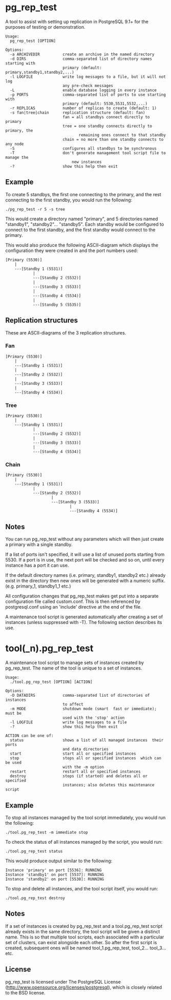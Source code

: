 pg_rep_test
===========

A tool to assist with setting up replication in PostgreSQL 9.1+ for the purposes of testing or demonstration.

	Usage:
	  pg_rep_test [OPTION]
	
	Options:
	  -a ARCHIVEDIR          create an archive in the named directory
	  -d DIRS                comma-separated list of directory names starting with
	                         primary (default: primary,standby1,standby2,...)
	  -l LOGFILE             write log messages to a file, but it will not log
	                         any pre-check messages
	  -L                     enable database logging in every instance
	  -p PORTS               comma-separated list of ports to use starting with
	                         primary (default: 5530,5531,5532,...)
	  -r REPLICAS            number of replicas to create (default: 1)
	  -s fan|tree|chain      replication structure (default: fan)
	                         fan = all standbys connect directly to primary
	                         tree = one standby connects directly to primary, the
	                                remaining ones connect to that standby
	                         chain = no more than one standby connects to any node
	  -S                     configures all standbys to be synchronous
	  -T                     don't generate management tool script file to manage the
                                 new instances
	  -?                     show this help then exit


## Example

To create 5 standbys, the first one connecting to the primary, and the rest connecting
to the first standby, you would run the following:

	./pg_rep_test -r 5 -s tree

This would create a directory named "primary", and 5 directories named
"standby1", "standby2"... "standby5".  Each standby would be configured
to connect to the first standby, and the first standby would connect
to the primary.

This would also produce the following ASCII-diagram which displays the
configuration they were created in and the port numbers used:

	[Primary (5530)]
	    |
	    ---[Standby 1 (5531)]
	            |
	            ---[Standby 2 (5532)]
	            |
	            ---[Standby 3 (5533)]
	            |
	            ---[Standby 4 (5534)]
	            |
	            ---[Standby 5 (5535)]


## Replication structures

These are ASCII-diagrams of the 3 replication structures.

### Fan

	[Primary (5530)]
	    |
	    ---[Standby 1 (5531)]
	    |
	    ---[Standby 2 (5532)]
	    |
	    ---[Standby 3 (5533)]
	    |
	    ---[Standby 4 (5534)]

### Tree

	[Primary (5530)]
	    |
	    ---[Standby 1 (5531)]
	            |
	            ---[Standby 2 (5532)]
	            |
	            ---[Standby 3 (5533)]
	            |
        	    ---[Standby 4 (5534)]

### Chain

	[Primary (5530)]
	    |
	    ---[Standby 1 (5531)]
	            |
	            ---[Standby 2 (5532)]
	                    |
	                    ---[Standby 3 (5533)]
	                            |
	                            ---[Standby 4 (5534)]

## Notes

You can run pg_rep_test without any parameters which will then just create a primary
with a single standby.

If a list of ports isn't specified, it will use a list of unused ports starting from
5530.  If a port is in use, the next port will be checked and so on, until every
instance has a port it can use.

If the default directory names (i.e. primary, standby1, standby2 etc.) already exist
in the directory then new ones will be generated with a numeric suffix. (e.g.
primary_1, standby1_1 etc.)

All configuration changes that pg_rep_test makes get put into a separate
configuration file called custom.conf.  This is then referenced by postgresql.conf
using an 'include' directive at the end of the file.

A maintenance tool script is generated automatically after creating a set of
instances (unless suppressed with -T).  The following section describes its use.


tool(_n).pg_rep_test
================

A maintenance tool script to manage sets of instances created by pg_rep_test.
The name of the tool is unique to a set of instances.

	Usage:
	  ./tool.pg_rep_test [OPTION] [ACTION]

	Options:
	  -D DATADIRS            comma-separated list of directories of instances
	                         to affect
	  -m MODE                shutdown mode (smart  fast or immediate); must be
	                         used with the 'stop' action
	  -l LOGFILE             write log messages to a file
	  -?                     show this help then exit

	ACTION can be one of:
	  status                 shows a list of all managed instances  their ports
	                         and data directories
	  start                  start all or specified instances
	  stop                   stops all or specified instances  which can be used
	                         with the -m option
	  restart                restart all or specified instances
	  destroy                stops (if started) and deletes all or specified
	                         instances; also deletes this maintenance script

## Example

To stop all instances managed by the tool script immediately, you would run the
following:

	./tool.pg_rep_test -m immediate stop

To check the status of all instances managed by the script, you would run:

	./tool.pg_rep_test status

This would produce output similar to the following:

	Instance 'primary' on port [5536]: RUNNING
	Instance 'standby1' on port [5537]: RUNNING
	Instance 'standby2' on port [5538]: RUNNING

To stop and delete all instances, and the tool script itself, you would run:

	./tool.pg_rep_test destroy

## Notes

If a set of instances is created by pg_rep_test and a tool.pg_rep_test script
already exists in the same directory, the tool script will be given a distinct
name.  This is so that multiple tool scripts, each associated with a particular
set of clusters, can exist alongside each other.  So after the first script is
created, subsequent ones will be named tool_1.pg_rep_test, tool_2... tool_3...
etc.

## License

pg_rep_test is licensed under The PostgreSQL License
(http://www.opensource.org/licenses/postgresql),
which is closely related to the BSD license.
